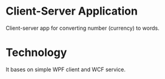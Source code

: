 # Client-Server Application
Client-server app for converting number (currency) to words.

# Technology
It bases on simple WPF client and WCF service.
